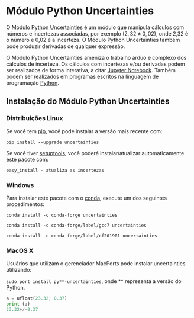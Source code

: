 # Módulo Python Uncertainties

O [Módulo Python Uncertainties](https://pythonhosted.org/uncertainties/) é um módulo que manipula cálculos com números e incertezas associadas, por exemplo $(2,32 \pm 0,02)$, onde 2,32 é o número e 0,02 é a incerteza. O Módulo Python Uncertainties também pode produzir derivadas de qualquer expressão.

O Módulo Python Uncertainties ameniza o trabalho árduo e complexo dos cálculos de incerteza. Os cálculos com incertezas e/ou derivadas podem ser realizados de forma interativa, a citar [Jupyter Notebook](https://jupyter.org/). Também podem ser realizados em programas escritos na linguagem de programação [Python](https://www.python.org/).

## Instalação do Módulo Python Uncertainties

### Distribuições Linux

Se você tem [pip](https://pypi.org/project/pip/), você pode instalar a versão mais recente com:

```pip install --upgrade uncertainties```

Se você tiver [setuptools](https://pypi.org/project/setuptools/), você poderá instalar/atualizar automaticamente este pacote com:

```easy_install - atualiza as incertezas```

### Windows

Para instalar este pacote com o [conda](https://pypi.org/project/pip/), execute um dos seguintes procedimentos:

```conda install -c conda-forge uncertainties``` 

```conda install -c conda-forge/label/gcc7 uncertainties``` 

```conda install -c conda-forge/label/cf201901 uncertainties```

### MacOS X

 Usuários que utilizam o gerenciador MacPorts pode instalar uncertainties utilizando:
 
 ```sudo port install py**-uncertainties```, onde ** representa a versão do Python.
 
 
 
 
```python                         
a = ufloat(23.32; 0.37) 
print (a)
23.32+/-0.37
```
